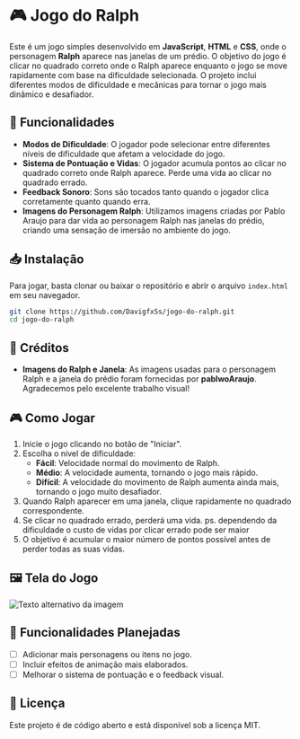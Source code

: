 # 🎮 Jogo do Ralph

Este é um jogo simples desenvolvido em **JavaScript**, **HTML** e **CSS**, onde o personagem **Ralph** aparece nas janelas de um prédio. O objetivo do jogo é clicar no quadrado correto onde o Ralph aparece enquanto o jogo se move rapidamente com base na dificuldade selecionada. O projeto inclui diferentes modos de dificuldade e mecânicas para tornar o jogo mais dinâmico e desafiador.

## 🚀 Funcionalidades

- **Modos de Dificuldade**: O jogador pode selecionar entre diferentes níveis de dificuldade que afetam a velocidade do jogo.
- **Sistema de Pontuação e Vidas**: O jogador acumula pontos ao clicar no quadrado correto onde Ralph aparece. Perde uma vida ao clicar no quadrado errado.
- **Feedback Sonoro**: Sons são tocados tanto quando o jogador clica corretamente quanto quando erra.
- **Imagens do Personagem Ralph**: Utilizamos imagens criadas por Pablo Araujo para dar vida ao personagem Ralph nas janelas do prédio, criando uma sensação de imersão no ambiente do jogo.

## 📥 Instalação

Para jogar, basta clonar ou baixar o repositório e abrir o arquivo `index.html` em seu navegador.

```bash
git clone https://github.com/DavigfxSs/jogo-do-ralph.git
cd jogo-do-ralph
```

## 👏 Créditos

- **Imagens do Ralph e Janela**: As imagens usadas para o personagem Ralph e a janela do prédio foram fornecidas por **pablwoAraujo**. Agradecemos pelo excelente trabalho visual!

## 🎮 Como Jogar

1. Inicie o jogo clicando no botão de "Iniciar".
2. Escolha o nível de dificuldade:
   - **Fácil**: Velocidade normal do movimento de Ralph.
   - **Médio**: A velocidade aumenta, tornando o jogo mais rápido.
   - **Difícil**: A velocidade do movimento de Ralph aumenta ainda mais, tornando o jogo muito desafiador.
3. Quando Ralph aparecer em uma janela, clique rapidamente no quadrado correspondente.
4. Se clicar no quadrado errado, perderá uma vida. ps. dependendo da dificuldade o custo de vidas por clicar errado pode ser maior
5. O objetivo é acumular o maior número de pontos possível antes de perder todas as suas vidas.

## 🖼️ Tela do Jogo
![Texto alternativo da imagem](src/images/printscreen)

## 🚧 Funcionalidades Planejadas

- [ ] Adicionar mais personagens ou itens no jogo.
- [ ] Incluir efeitos de animação mais elaborados.
- [ ] Melhorar o sistema de pontuação e o feedback visual.

## 📝 Licença

Este projeto é de código aberto e está disponível sob a licença MIT.
